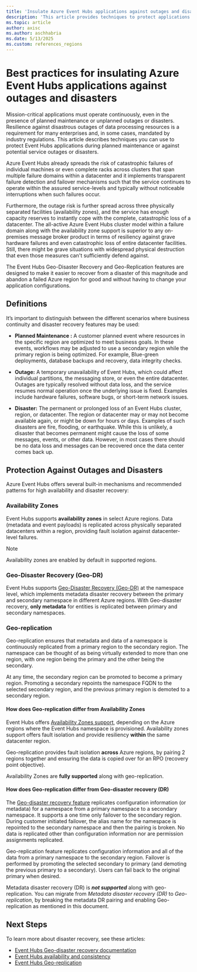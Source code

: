```yaml
---
title: 'Insulate Azure Event Hubs applications against outages and disasters'
description: 'This article provides techniques to protect applications during Azure Event Hubs planned maintenance or unplanned outage.'
ms.topic: article
author: axisc
ms.author: aschhabria
ms.date: 5/13/2025
ms.custom: references_regions
---
```


# Best practices for insulating Azure Event Hubs applications against outages and disasters

Mission-critical applications must operate continuously, even in the presence of planned maintenance or unplanned outages or disasters. Resilience against disastrous outages of data processing resources is a requirement for many enterprises and, in some cases, mandated by industry regulations. This article describes techniques you can use to protect Event Hubs applications during planned maintenance or against potential service outages or disasters.

Azure Event Hubs already spreads the risk of catastrophic failures of individual machines or even complete racks across clusters that span multiple failure domains within a datacenter and it implements transparent failure detection and failover mechanisms such that the service continues to operate within the assured service-levels and typically without noticeable interruptions when such failures occur.

Furthermore, the outage risk is further spread across three physically separated facilities (availability zones), and the service has enough capacity reserves to instantly cope with the complete, catastrophic loss of a datacenter. The all-active Azure Event Hubs cluster model within a failure domain along with the availability zone support is superior to any on-premises message broker product in terms of resiliency against grave hardware failures and even catastrophic loss of entire datacenter facilities. Still, there might be grave situations with widespread physical destruction that even those measures can't sufficiently defend against.

The Event Hubs Geo-Disaster Recovery and Geo-Replication features are designed to make it easier to recover from a disaster of this magnitude and abandon a failed Azure region for good and without having to change your application configurations.

## Definitions

It’s important to distinguish between the different scenarios where business continuity and disaster recovery features may be used:

- **Planned Maintenance :** A customer planned event where resources in the specific region are optimized to meet business goals. In these events, workflows may be adjusted to use a secondary region while the primary region is being optimized. For example, Blue-green deployments, database backups and recovery, data integrity checks.

- **Outage:** A temporary unavailability of Event Hubs, which could affect individual partitions, the messaging store, or even the entire datacenter. Outages are typically resolved without data loss, and the service resumes normal operation once the underlying issue is fixed. Examples include hardware failures, software bugs, or short-term network issues.

- **Disaster:** The permanent or prolonged loss of an Event Hubs cluster, region, or datacenter. The region or datacenter may or may not become available again, or might be down for hours or days. Examples of such disasters are fire, flooding, or earthquake. While this is unlikely, a disaster that becomes permanent might cause the loss of some messages, events, or other data. However, in most cases there should be no data loss and messages can be recovered once the data center comes back up.


## Protection Against Outages and Disasters

Azure Event Hubs offers several built-in mechanisms and recommended patterns for high availability and disaster recovery:

### Availability Zones

Event Hubs supports **availability zones** in select Azure regions. Data (metadata and event payloads) is replicated across physically separated datacenters within a region, providing fault isolation against datacenter-level failures.

> [!NOTE]
> Availability zones are enabled by default in supported regions.
> 

### Geo-Disaster Recovery (Geo-DR)

Event Hubs supports [Geo-Disaster Recovery (Geo-DR)](event-hubs-geo-dr.md) at the namespace level, which implements metadata disaster recovery between the primary and secondary namespace in different Azure regions. With Geo-disaster recovery, **only metadata** for entities is replicated between primary and secondary namespaces.

### Geo-replication

Geo-replication ensures that metadata and data of a namespace is continuously replicated from a primary region to the secondary region. The namespace can be thought of as being virtually extended to more than one region, with one region being the primary and the other being the secondary.

At any time, the secondary region can be promoted to become a primary region. Promoting a secondary repoints the namespace FQDN to the selected secondary region, and the previous primary region is demoted to a secondary region.

#### How does Geo-replication differ from Availability Zones

Event Hubs offers [Availability Zones support](#availability-zones), depending on the Azure regions where the Event Hubs namespace is provisioned. Availability zones support offers fault isolation and provide resiliency **within** the same datacenter region.

Geo-replication provides fault isolation **across** Azure regions, by pairing 2 regions together and ensuring the data is copied over for an RPO (recovery point objective).

Availability Zones are **fully supported** along with geo-replication.

#### How does Geo-replication differ from Geo-disaster recovery (DR)

The [Geo-disaster recovery feature](#geo-disaster-recovery-geo-dr) replicates configuration information (or metadata) for a namespace from a primary namespace to a secondary namespace. It supports a one time only failover to the secondary region. During customer initiated failover, the alias name for the namespace is repointed to the secondary namespace and then the pairing is broken. No data is replicated other than configuration information nor are permission assignments replicated. 

Geo-replication feature replicates configuration information and all of the data from a primary namespace to the secondary region. Failover is performed by promoting the selected secondary to primary (and demoting the previous primary to a secondary). Users can fail back to the original primary when desired.

Metadata disaster recovery (DR) is ***not supported*** along with geo-replication. You can migrate from *Metadata disaster recovery (DR)* to *Geo-replication*, by breaking the metadata DR pairing and enabling Geo-replication as mentioned in this document.


## Next Steps

To learn more about disaster recovery, see these articles:

   * [Event Hubs Geo-disaster recovery documentation](event-hubs-geo-dr.md)
   * [Event Hubs availability and consistency](event-hubs-availability-and-consistency.md)
   * [Event Hubs Geo-replication](geo-replication.md)
